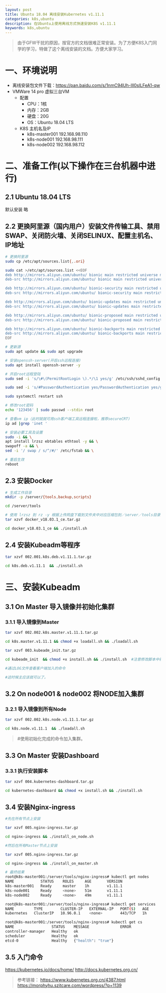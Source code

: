 ```yaml
---
layout: post
title: Ubuntu 18.04 离线安装Kubernetes v1.11.1
categories: k8s,ubuntu
description: 在Ubuntu上使用离线方式快速安装K8S v1.11.1
keywords: k8s,ubuntu
---
```


> 由于GFW干扰的原因，按官方的文档很难正常安装。为了方便K8S入门同学的学习，特做了这个离线安装的文档。方便大家学习。

# 一、环境说明

- 离线安装包文件下载：<https://pan.baidu.com/s/1nmC94Uh-lIl0slLFeA1-qw>
- VMWare 14 pro 虚拟三台VM
  - 配置
    - CPU：1核
    - 内存：2GB
    - 硬盘：20G
    - OS：Ubuntu 18.04 LTS
  - K8S 主机名及IP
    - k8s-master001   192.168.98.110
    - k8s-node001      192.168.98.111
    - k8s-node002      192.168.98.112

# 二、准备工作(以下操作在三台机器中进行)

## 2.1 Ubuntu 18.04 LTS

默认安装 略

## 2.2 更换阿里源（国内用户）安装文件传输工具、禁用SWAP、关闭防火墙、关闭SELINUX、配置主机名、IP地址

```bash
# 更换阿里源
sudo cp /etc/apt/sources.list{,.ori}

sudo cat >/etc/apt/sources.list <<EOF
deb http://mirrors.aliyun.com/ubuntu/ bionic main restricted universe multiverse
deb-src http://mirrors.aliyun.com/ubuntu/ bionic main restricted universe multiverse

deb http://mirrors.aliyun.com/ubuntu/ bionic-security main restricted universe multiverse
deb-src http://mirrors.aliyun.com/ubuntu/ bionic-security main restricted universe multiverse

deb http://mirrors.aliyun.com/ubuntu/ bionic-updates main restricted universe multiverse
deb-src http://mirrors.aliyun.com/ubuntu/ bionic-updates main restricted universe multiverse

deb http://mirrors.aliyun.com/ubuntu/ bionic-proposed main restricted universe multiverse
deb-src http://mirrors.aliyun.com/ubuntu/ bionic-proposed main restricted universe multiverse

deb http://mirrors.aliyun.com/ubuntu/ bionic-backports main restricted universe multiverse
deb-src http://mirrors.aliyun.com/ubuntu/ bionic-backports main restricted universe multiverse
EOF

# 更新源
sudo apt update && sudo apt upgrade

# 安装openssh-server(开启ssh远程连接)
sudo apt install openssh-server -y

# 开启root远程登陆
sudo sed -i 's/\#\(PermitRootLogin \).*/\1 yes/g' /etc/ssh/sshd_config

sudo sed -i 's/#PasswordAuthentication yes/PasswordAuthentication yes/g' /etc/ssh/sshd_config

sudo systemctl restart ssh

# 修改root密码
echo '123456' | sudo passwd --stdin root

# 查看vm ip（此时就就可用ssh客户端工具远程连接啦，推荐secureCRT)
ip ad |grep 'inet '

# 安装必要工具及设置
sudo -i && \
apt install lrzsz ebtables ethtool -y && \
swapoff -a && \
sed -i '/ swap / s/^/#/' /etc/fstab && \

# 重启生效
reboot
```

## 2.3 安装Docker

```bash
# 生成工作目录
mkdir -p /server/{tools,backup,scripts}

cd /server/tools

# 使用 lrzsz 到 rz -y 根据上传网盘下载到文件夹中对应压缩包到／server／tools目录下
tar xzvf docker_v18.03.1_ce.tar.gz

cd docker_v18.03.1_ce && ./install.sh
```

## 2.4 安装Kubeadm等程序

```bash
tar xzvf 002.001.k8s.deb.v1.11.1.tar.gz

cd k8s.deb.v1.11.1  && ./install.sh
```

# 三、安装Kubeadm

## 3.1  On Master  导入镜像并初始化集群

### 3.1.1  导入镜像到Master

```bash
tar xzvf 002.002.k8s.master.v1.11.1.tar.gz

cd k8s.master.v1.11.1 && chmod +x loadall.sh && ./loadall.sh

tar xzvf 003.kubeadm_init.tar.gz

cd kubeadm_init  && chmod +x install.sh && ./install.sh  #注意修改脚本中初始化的网络地址(和你本地网段不同即可)

#通过LOG文件查看客户端加入的命令

#这时候主应该就可以了。
```

## 3.2  On node001 & node002  将NODE加入集群

### 3.2.1  导入镜像到所有Node

```bash
tar xzvf 002.002.k8s.node.v1.11.1.tar.gz

cd k8s.node.v1.11.1  && ./loadall.sh

```

> #使用初始化完成的命令加入集群。

## 3.3  On Master 安装Dashboard

### 3.3.1  执行安装脚本

```bash
tar xzvf 004.kubernetes-dashboard.tar.gz

cd kubernetes-dashboard && chmod +x install.sh && ./install.sh
```

## 3.4  安装Nginx-ingress

```bash
#先在所有节点上安装

tar xzvf 005.nginx-ingress.tar.gz

cd nginx-ingress && ./install_on_node.sh

#然后在所有Master节点上安装

tar xzvf 005.nginx-ingress.tar.gz

cd nginx-ingress && ./install_on_master.sh

# 最终结果
root@k8s-master001:/server/tools/nginx-ingress# kubectl get nodes
NAME            STATUS    ROLES     AGE       VERSION
k8s-master001   Ready     master    1h        v1.11.1
k8s-node001     Ready     <none>    51m       v1.11.1
k8s-node002     Ready     <none>    49m       v1.11.1

root@k8s-master001:/server/tools/nginx-ingress# kubectl get services
NAME         TYPE        CLUSTER-IP   EXTERNAL-IP   PORT(S)   AGE
kubernetes   ClusterIP   10.96.0.1    <none>        443/TCP   1h

root@k8s-master001:/server/tools/nginx-ingress# kubectl get cs
NAME                 STATUS    MESSAGE              ERROR
controller-manager   Healthy   ok
scheduler            Healthy   ok
etcd-0               Healthy   {"health": "true"}
```

## 3.5  入门命令

<https://kubernetes.io/docs/home/>
<http://docs.kubernetes.org.cn/>

> 参考链接：
> <https://www.kubernetes.org.cn/4387.html>
> <https://morphyhu.szitcare.com/wordpress/?p=1139>